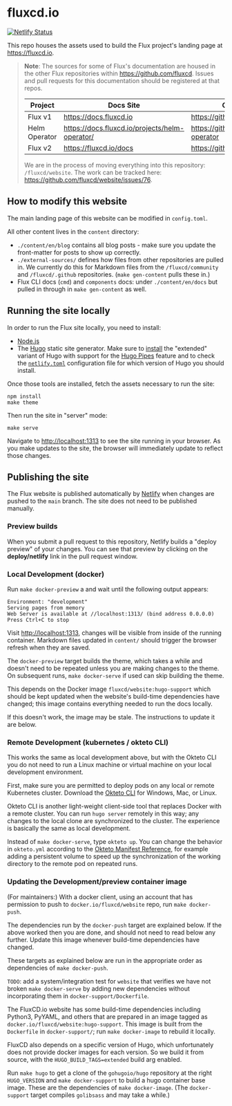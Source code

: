 # fluxcd.io

[![Netlify Status](https://api.netlify.com/api/v1/badges/fe297324-1b1d-4d66-96f7-0f8cb1abbe84/deploy-status)](https://app.netlify.com/sites/fluxcd/deploys)

This repo houses the assets used to build the Flux project's landing page at <https://fluxcd.io>.

> **Note**: The sources for some of Flux's documentation are housed in the other Flux repositories within <https://github.com/fluxcd>. Issues and pull requests for this documentation should be registered at that repos.
>
> Project       | Docs Site                                        | Github Source
> ------------- | ------------------------------------------------ | -------------
> Flux v1       | <https://docs.fluxcd.io>                         | <https://github.com/fluxcd/flux>
> Helm Operator | <https://docs.fluxcd.io/projects/helm-operator/> | <https://github.com/fluxcd/helm-operator>
> Flux v2       | <https://fluxcd.io/docs>                         | <https://github.com/fluxcd/website>
>
> We are in the process of moving everything into this repository: `/fluxcd/website`. The work can be tracked here: <https://github.com/fluxcd/website/issues/76>.

## How to modify this website

The main landing page of this website can be modified in `config.toml`.

All other content lives in the `content` directory:

- `./content/en/blog` contains all blog posts - make sure you update the front-matter for posts to show up correctly.
- `./external-sources/` defines how files from other repositories are pulled in. We currently do this for Markdown files from the `/fluxcd/community` and `/fluxcd/.github` repositories. (`make gen-content` pulls these in.)
- Flux CLI docs (`cmd`) and `components` docs: under `./content/en/docs` but pulled in through in `make gen-content` as well.

## Running the site locally

In order to run the Flux site locally, you need to install:

- [Node.js](https://www.npmjs.com/get-npm)
- The [Hugo](https://gohugo.io) static site generator. Make sure to [install](https://gohugo.io/getting-started/installing/) the "extended" variant of Hugo with support for the [Hugo Pipes](https://gohugo.io/hugo-pipes/introduction/) feature and to check the [`netlify.toml`](./netlify.toml) configuration file for which version of Hugo you should install.

Once those tools are installed, fetch the assets necessary to run the site:

```cli
npm install
make theme
```

Then run the site in "server" mode:

```cli
make serve
```

Navigate to <http://localhost:1313> to see the site running in your browser. As you make updates to the site, the browser will immediately update to reflect those changes.

## Publishing the site

The Flux website is published automatically by [Netlify](https://netlify.com) when changes are pushed to the `main` branch. The site does not need to be published manually.

### Preview builds

When you submit a pull request to this repository, Netlify builds a "deploy preview" of your changes. You can see that preview by clicking on the **deploy/netlify** link in the pull request window.

### Local Development (docker)

Run `make docker-preview` a and wait until the following output appears:

```
Environment: "development"
Serving pages from memory
Web Server is available at //localhost:1313/ (bind address 0.0.0.0)
Press Ctrl+C to stop
```

Visit [http://localhost:1313](http://localhost:1313), changes will be visible from inside of the running container. Markdown files updated in `content/` should trigger the browser refresh when they are saved.

The `docker-preview` target builds the theme, which takes a while and doesn't need to be repeated unless you are making changes to the theme. On subsequent runs, `make docker-serve` if used can skip building the theme.

This depends on the Docker image `fluxcd/website:hugo-support` which should be kept updated when the website's build-time dependencies have changed; this image contains everything needed to run the docs locally.

If this doesn't work, the image may be stale. The instructions to update it are below.

### Remote Development (kubernetes / okteto CLI)

This works the same as local development above, but with the Okteto CLI you do not need to run a Linux machine or virtual machine on your local development environment.

First, make sure you are permitted to deploy pods on any local or remote Kubernetes cluster. Download the [Okteto CLI](https://okteto.com/docs/getting-started/installation/index.html) for Windows, Mac, or Linux.

Okteto CLI is another light-weight client-side tool that replaces Docker with a remote cluster. You can run `hugo server` remotely in this way; any changes to the local clone are synchronized to the cluster. The experience is basically the same as local development.

Instead of `make docker-serve`, type `okteto up`. You can change the behavior in `okteto.yml` according to the [Okteto Manifest Reference](https://okteto.com/docs/reference/manifest/index.html), for example adding a persistent volume to speed up the synchronization of the working directory to the remote pod on repeated runs.

### Updating the Development/preview container image

(For maintainers:) With a docker client, using an account that has permission to push to `docker.io/fluxcd/website` repo, run `make docker-push`.

The dependencies run by the `docker-push` target are explained below. If the above worked then you are done, and should not need to read below any further. Update this image whenever build-time dependencies have changed.

These targets as explained below are run in the appropriate order as dependencies of `make docker-push`.

`TODO`: add a system/integration test for `website` that verifies we have not broken `make docker-serve` by adding new dependencies without incorporating them in `docker-support/Dockerfile`.

The FluxCD.io website has some build-time dependencies including Python3, PyYAML, and others that are prepared in an image tagged as `docker.io/fluxcd/website:hugo-support`. This image is built from the `Dockerfile` in `docker-support/`; run `make docker-image` to rebuild it locally.

FluxCD also depends on a specific version of Hugo, which unfortunately does not provide docker images for each version. So we build it from source, with the `HUGO_BUILD_TAGS=extended` build arg enabled.

Run `make hugo` to get a clone of the `gohugoio/hugo` repository at the right `HUGO_VERSION` and `make docker-support` to build a hugo container base image. These are the dependencies of `make docker-image`. (The `docker-support` target compiles `golibsass` and may take a while.)
